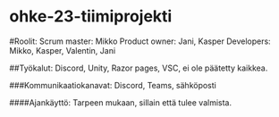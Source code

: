 # ohke-23-tiimiprojekti



#Roolit: 
  Scrum master: Mikko
  Product owner: Jani, Kasper
  Developers: Mikko, Kasper, Valentin, Jani

##Työkalut:
  Discord, Unity, Razor pages, VSC, ei ole päätetty kaikkea.

###Kommunikaatiokanavat:
  Discord, Teams, sähköposti

####Ajankäyttö:
  Tarpeen mukaan, sillain että tulee valmista.
